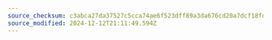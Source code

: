 ```yaml
---
source_checksum: c3abca27da37527c5cca74ae6f523dff89a3da676cd20a7dcf18fd14208c8bf0
source_modified: 2024-12-12T21:11:49.594Z
---
```


